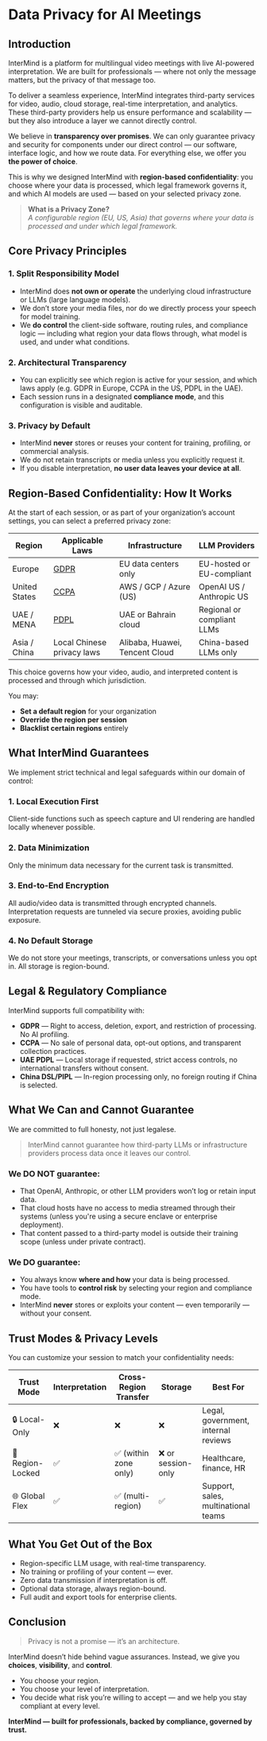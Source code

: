 # Data Privacy for AI Meetings

## Introduction

InterMind is a platform for multilingual video meetings with live AI-powered interpretation. We are built for professionals — where not only the message matters, but the privacy of that message too.

To deliver a seamless experience, InterMind integrates third-party services for video, audio, cloud storage, real-time interpretation, and analytics. These third-party providers help us ensure performance and scalability — but they also introduce a layer we cannot directly control.

We believe in **transparency over promises**. We can only guarantee privacy and security for components under our direct control — our software, interface logic, and how we route data. For everything else, we offer you **the power of choice**.

This is why we designed InterMind with **region-based confidentiality**: you choose where your data is processed, which legal framework governs it, and which AI models are used — based on your selected privacy zone.

> **What is a Privacy Zone?**  
> _A configurable region (EU, US, Asia) that governs where your data is processed and under which legal framework._

## Core Privacy Principles

### 1. **Split Responsibility Model**

- InterMind does **not own or operate** the underlying cloud infrastructure or LLMs (large language models).
- We don’t store your media files, nor do we directly process your speech for model training.
- We **do control** the client-side software, routing rules, and compliance logic — including what region your data flows through, what model is used, and under what conditions.

### 2. **Architectural Transparency**

- You can explicitly see which region is active for your session, and which laws apply (e.g. GDPR in Europe, CCPA in the US, PDPL in the UAE).
- Each session runs in a designated **compliance mode**, and this configuration is visible and auditable.

### 3. **Privacy by Default**

- InterMind **never** stores or reuses your content for training, profiling, or commercial analysis.
- We do not retain transcripts or media unless you explicitly request it.
- If you disable interpretation, **no user data leaves your device at all**.

## Region-Based Confidentiality: How It Works

At the start of each session, or as part of your organization’s account settings, you can select a preferred privacy zone:

| Region        | Applicable Laws                                                                               | Infrastructure                 | LLM Providers              |
| ------------- | --------------------------------------------------------------------------------------------- | ------------------------------ | -------------------------- |
| Europe        | [GDPR](https://gdpr.eu)                                                                       | EU data centers only           | EU-hosted or EU-compliant  |
| United States | [CCPA](https://oag.ca.gov/privacy/ccpa)                                                       | AWS / GCP / Azure (US)         | OpenAI US / Anthropic US   |
| UAE / MENA    | [PDPL](https://www.signzy.com/data-privacy-laws-in-the-uae-2025-everything-you-need-to-know/) | UAE or Bahrain cloud           | Regional or compliant LLMs |
| Asia / China  | Local Chinese privacy laws                                                                    | Alibaba, Huawei, Tencent Cloud | China-based LLMs only      |

This choice governs how your video, audio, and interpreted content is processed and through which jurisdiction.

You may:

- **Set a default region** for your organization
- **Override the region per session**
- **Blacklist certain regions** entirely

## What InterMind Guarantees

We implement strict technical and legal safeguards within our domain of control:

### 1. **Local Execution First**

Client-side functions such as speech capture and UI rendering are handled locally whenever possible.

### 2. **Data Minimization**

Only the minimum data necessary for the current task is transmitted.

### 3. **End-to-End Encryption**

All audio/video data is transmitted through encrypted channels. Interpretation requests are tunneled via secure proxies, avoiding public exposure.

### 4. **No Default Storage**

We do not store your meetings, transcripts, or conversations unless you opt in. All storage is region-bound.

## Legal & Regulatory Compliance

InterMind supports full compatibility with:

- **GDPR** — Right to access, deletion, export, and restriction of processing. No AI profiling.
- **CCPA** — No sale of personal data, opt-out options, and transparent collection practices.
- **UAE PDPL** — Local storage if requested, strict access controls, no international transfers without consent.
- **China DSL/PIPL** — In-region processing only, no foreign routing if China is selected.

## What We Can and Cannot Guarantee

We are committed to full honesty, not just legalese.

> InterMind cannot guarantee how third-party LLMs or infrastructure providers process data once it leaves our control.

### We DO NOT guarantee:

- That OpenAI, Anthropic, or other LLM providers won’t log or retain input data.
- That cloud hosts have no access to media streamed through their systems (unless you're using a secure enclave or enterprise deployment).
- That content passed to a third-party model is outside their training scope (unless under private contract).

### We DO guarantee:

- You always know **where and how** your data is being processed.
- You have tools to **control risk** by selecting your region and compliance mode.
- InterMind **never** stores or exploits your content — even temporarily — without your consent.

## Trust Modes & Privacy Levels

You can customize your session to match your confidentiality needs:

| Trust Mode       | Interpretation | Cross-Region Transfer | Storage            | Best For                            |
| ---------------- | -------------- | --------------------- | ------------------ | ----------------------------------- |
| 🔒 Local-Only    | ❌             | ❌                    | ❌                 | Legal, government, internal reviews |
| 🔐 Region-Locked | ✅             | ✅ (within zone only) | ❌ or session-only | Healthcare, finance, HR             |
| 🌐 Global Flex   | ✅             | ✅ (multi-region)     | ✅                 | Support, sales, multinational teams |

## What You Get Out of the Box

- Region-specific LLM usage, with real-time transparency.
- No training or profiling of your content — ever.
- Zero data transmission if interpretation is off.
- Optional data storage, always region-bound.
- Full audit and export tools for enterprise clients.

## Conclusion

> Privacy is not a promise — it’s an architecture.

InterMind doesn’t hide behind vague assurances. Instead, we give you **choices**, **visibility**, and **control**.

- You choose your region.
- You choose your level of interpretation.
- You decide what risk you’re willing to accept — and we help you stay compliant at every level.

**InterMind — built for professionals, backed by compliance, governed by trust.**
